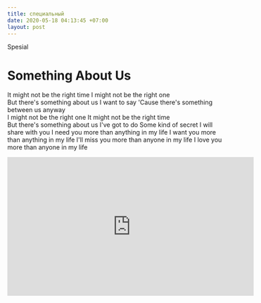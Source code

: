 ```yaml
---
title: специальный
date: 2020-05-18 04:13:45 +07:00
layout: post
---
```


Spesial

<!-- more -->

# Something About Us

It might not be the right time
I might not be the right one
<br/>
But there's something about us I want to say
'Cause there's something between us anyway
<br/>
I might not be the right one
It might not be the right time
<br/>
But there's something about us I've got to do
Some kind of secret I will share with you
I need you more than anything in my life
I want you more than anything in my life
I'll miss you more than anyone in my life
I love you more than anyone in my life
<br/>

<iframe width="560" height="315" src="https://www.youtube.com/embed/2CCNswShJRc" frameborder="0" allow="accelerometer; autoplay; encrypted-media; gyroscope; picture-in-picture" allowfullscreen></iframe>
